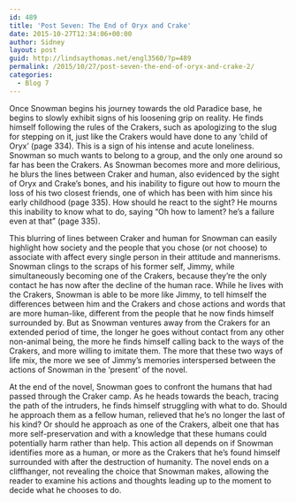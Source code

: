 ```yaml
---
id: 489
title: 'Post Seven: The End of Oryx and Crake'
date: 2015-10-27T12:34:06+00:00
author: Sidney
layout: post
guid: http://lindsaythomas.net/engl3560/?p=489
permalink: /2015/10/27/post-seven-the-end-of-oryx-and-crake-2/
categories:
  - Blog 7
---
```

Once Snowman begins his journey towards the old Paradice base, he begins to slowly exhibit signs of his loosening grip on reality. He finds himself following the rules of the Crakers, such as apologizing to the slug for stepping on it, just like the Crakers would have done to any &#8216;child of Oryx&#8217; (page 334). This is a sign of his intense and acute loneliness. Snowman so much wants to belong to a group, and the only one around so far has been the Crakers. As Snowman becomes more and more delirious, he blurs the lines between Craker and human, also evidenced by the sight of Oryx and Crake&#8217;s bones, and his inability to figure out how to mourn the loss of his two closest friends, one of which has been with him since his early childhood (page 335). How should he react to the sight? He mourns this inability to know what to do, saying &#8220;Oh how to lament? he&#8217;s a failure even at that&#8221; (page 335).

This blurring of lines between Craker and human for Snowman can easily highlight how society and the people that you chose (or not choose) to associate with affect every single person in their attitude and mannerisms. Snowman clings to the scraps of his former self, Jimmy, while simultaneously becoming one of the Crakers, because they&#8217;re the only contact he has now after the decline of the human race. While he lives with the Crakers, Snowman is able to be more like Jimmy, to tell himself the differences between him and the Crakers and chose actions and words that are more human-like, different from the people that he now finds himself surrounded by. But as Snowman ventures away from the Crakers for an extended period of time, the longer he goes without contact from any other non-animal being, the more he finds himself calling back to the ways of the Crakers, and more willing to imitate them. The more that these two ways of life mix, the more we see of Jimmy&#8217;s memories interspersed between the actions of Snowman in the &#8216;present&#8217; of the novel.

At the end of the novel, Snowman goes to confront the humans that had passed through the Craker camp. As he heads towards the beach, tracing the path of the intruders, he finds himself struggling with what to do. Should he approach them as a fellow human, relieved that he&#8217;s no longer the last of his kind? Or should he approach as one of the Crakers, albeit one that has more self-preservation and with a knowledge that these humans could potentially harm rather than help. This action all depends on if Snowman identifies more as a human, or more as the Crakers that he&#8217;s found himself surrounded with after the destruction of humanity. The novel ends on a cliffhanger, not revealing the choice that Snowman makes, allowing the reader to examine his actions and thoughts leading up to the moment to decide what he chooses to do.